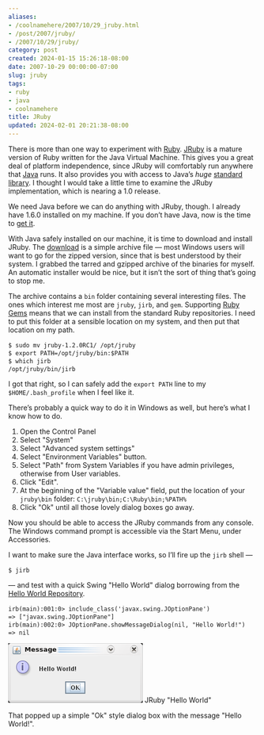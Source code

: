 ```yaml
---
aliases:
- /coolnamehere/2007/10/29_jruby.html
- /post/2007/jruby/
- /2007/10/29/jruby/
category: post
created: 2024-01-15 15:26:18-08:00
date: 2007-10-29 00:00:00-07:00
slug: jruby
tags:
- ruby
- java
- coolnamehere
title: JRuby
updated: 2024-02-01 20:21:38-08:00
---
```


There is more than one way to experiment with [Ruby](../../../card/Ruby.md). [JRuby](http://jruby.org/) is a mature version of Ruby written for the Java Virtual Machine. This gives you a great deal of platform independence, since JRuby will comfortably run anywhere that [Java](../../../card/Java.md) runs. It also provides you with access to Java’s *huge* [standard library](http://www.java.com/en/download/index.jsp). I thought I would take a little time to examine the JRuby implementation, which is nearing a 1.0 release.

We need Java before we can do anything with JRuby, though. I already have 1.6.0 installed on my machine. If you don’t have Java, now is the time to [get it](http://www.java.com/en/download/index.jsp).

With Java safely installed on our machine, it is time to download and install JRuby. The [download](http://jruby.org/download) is a simple archive file — most Windows users will want to go for the zipped version, since that is best understood by their system. I grabbed the tarred and gzipped archive of the binaries for myself. An automatic installer would be nice, but it isn’t the sort of thing that’s going to stop me.

The archive contains a `bin` folder containing several interesting files. The ones which interest me most are `jruby`, `jirb`, and `gem`. Supporting [Ruby Gems](http://rubygems.org) means that we can install from the standard Ruby repositories. I need to put this folder at a sensible location on my system, and then put that location on my path.

````
$ sudo mv jruby-1.2.0RC1/ /opt/jruby
$ export PATH=/opt/jruby/bin:$PATH
$ which jirb
/opt/jruby/bin/jirb
````

I got that right, so I can safely add the `export PATH` line to my `$HOME/.bash_profile` when I feel like it.

There’s probably a quick way to do it in Windows as well, but here’s what I know how to do.

1. Open the Control Panel
1. Select "System"
1. Select "Advanced system settings"
1. Select "Environment Variables" button.
1. Select "Path" from System Variables if you have admin privileges,
   otherwise from User variables.
1. Click "Edit".
1. At the beginning of the "Variable value" field, put the location of
   your `jruby\bin` folder: `C:\jruby\bin;C:\Ruby\bin;%PATH%`
1. Click "Ok" until all those lovely dialog boxes go away.

Now you should be able to access the JRuby commands from any console. The Windows command prompt is accessible via the Start Menu, under Accessories.

I want to make sure the Java interface works, so I’ll fire up the `jirb` shell —

````
$ jirb
````

— and test with a quick Swing "Hello World" dialog borrowing from the
[Hello World Repository](http://www.roesler-ac.de/wolfram/hello.htm#Java-Swing).

````
irb(main):001:0> include_class('javax.swing.JOptionPane')
=> ["javax.swing.JOptionPane"]
irb(main):002:0> JOptionPane.showMessageDialog(nil, "Hello World!")
=> nil
````

![attachments/img/2007/jruby-hello.png](../../../attachments/img/2007/jruby-hello.png)
JRuby "Hello World"

That popped up a simple "Ok" style dialog box with the message "Hello World!".